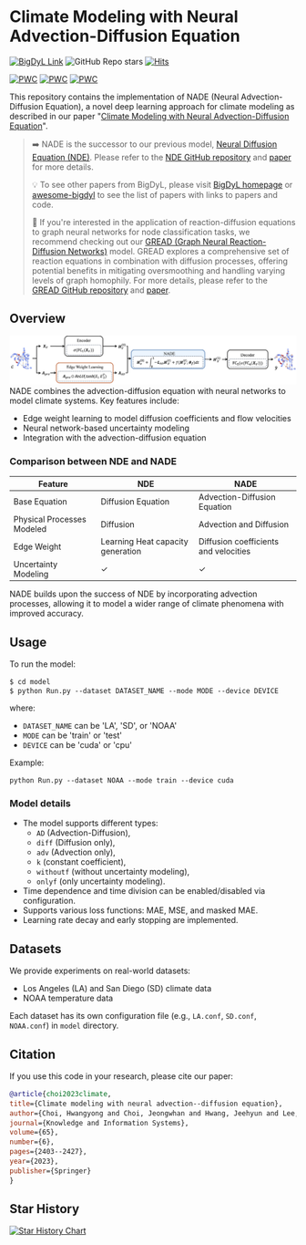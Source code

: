 # Climate Modeling with Neural Advection-Diffusion Equation
[![BigDyL Link](https://img.shields.io/static/v1?label=&message=BigDyL&color=blue)](https://sites.google.com/view/npark/home?authuser=0) ![GitHub Repo stars](https://img.shields.io/github/stars/hwangyong753/NADE)
[![Hits](https://hits.seeyoufarm.com/api/count/incr/badge.svg?url=https%3A%2F%2Fgithub.com%2Fhwangyong753%2FNADE&count_bg=%230BADED&title_bg=%233B2424&icon=&icon_color=%23E7E7E7&title=hits&edge_flat=false)](https://hits.seeyoufarm.com)
 
[![PWC](https://img.shields.io/endpoint.svg?url=https://paperswithcode.com/badge/climate-modeling-with-neural-advection/weather-forecasting-on-la)](https://paperswithcode.com/sota/weather-forecasting-on-la?p=climate-modeling-with-neural-advection)  [![PWC](https://img.shields.io/endpoint.svg?url=https://paperswithcode.com/badge/climate-modeling-with-neural-advection/weather-forecasting-on-sd)](https://paperswithcode.com/sota/weather-forecasting-on-sd?p=climate-modeling-with-neural-advection)  [![PWC](https://img.shields.io/endpoint.svg?url=https://paperswithcode.com/badge/climate-modeling-with-neural-advection/weather-forecasting-on-noaa-atmospheric)](https://paperswithcode.com/sota/weather-forecasting-on-noaa-atmospheric?p=climate-modeling-with-neural-advection)

This repository contains the implementation of NADE (Neural Advection-Diffusion Equation), a novel deep learning approach for climate modeling as described in our paper "[Climate Modeling with Neural Advection-Diffusion Equation](https://github.com/hwangyong753/NADE)".

> :arrow_right: NADE is the successor to our previous model, [Neural Diffusion Equation (NDE)](https://ieeexplore.ieee.org/abstract/document/9679162). Please refer to the [NDE GitHub repository](https://github.com/jeehyunHwang/Neural-Diffusion-Equation) and [paper](https://ieeexplore.ieee.org/abstract/document/9679162) for more details.
>
> :bulb: To see other papers from BigDyL, please visit [BigDyL homepage](https://sites.google.com/view/npark) or [awesome-bigdyl](https://github.com/bigdyl-kaist/awesome-bigdyl) to see the list of papers with links to papers and code.
>
> :mag_right: If you're interested in the application of reaction-diffusion equations to graph neural networks for node classification tasks, we recommend checking out our [GREAD (Graph Neural Reaction-Diffusion Networks)](https://proceedings.mlr.press/v202/choi23a) model. GREAD explores a comprehensive set of reaction equations in combination with diffusion processes, offering potential benefits in mitigating oversmoothing and handling varying levels of graph homophily. For more details, please refer to the [GREAD GitHub repository](https://github.com/jeongwhanchoi/gread) and [paper](https://proceedings.mlr.press/v202/choi23a).

## Overview
<img src="asset/overview_NADE.png" width="800">
NADE combines the advection-diffusion equation with neural networks to model climate systems. Key features include:

- Edge weight learning to model diffusion coefficients and flow velocities
- Neural network-based uncertainty modeling
- Integration with the advection-diffusion equation

### Comparison between NDE and NADE
| Feature | NDE | NADE |
| --- | --- | --- |
| Base Equation | Diffusion Equation | Advection-Diffusion Equation|
|Physical Processes Modeled| Diffusion | Advection and Diffusion | 
| Edge Weight | Learning Heat capacity generation | Diffusion coefficients and velocities |
| Uncertainty Modeling | ✓ | ✓ | 

NADE builds upon the success of NDE by incorporating advection processes, allowing it to model a wider range of climate phenomena with improved accuracy.

## Usage
To run the model:
```
$ cd model
$ python Run.py --dataset DATASET_NAME --mode MODE --device DEVICE
```
where:
- `DATASET_NAME` can be 'LA', 'SD', or 'NOAA'
- `MODE` can be 'train' or 'test'
- `DEVICE` can be 'cuda' or 'cpu'

Example:
```
python Run.py --dataset NOAA --mode train --device cuda
```

###  Model details
- The model supports different types: 
    - `AD` (Advection-Diffusion),
    - `diff` (Diffusion only),
    - `adv` (Advection only), 
    - `k` (constant coefficient), 
    - `withoutf` (without uncertainty modeling),
    - `onlyf` (only uncertainty modeling).
- Time dependence and time division can be enabled/disabled via configuration.
- Supports various loss functions: MAE, MSE, and masked MAE.
- Learning rate decay and early stopping are implemented.

## Datasets
We provide experiments on real-world datasets:
- Los Angeles (LA) and San Diego (SD) climate data
- NOAA temperature data

Each dataset has its own configuration file (e.g., `LA.conf`, `SD.conf`, `NOAA.conf`) in `model` directory.

## Citation
If you use this code in your research, please cite our paper:
```bibtex
@article{choi2023climate,
title={Climate modeling with neural advection--diffusion equation},
author={Choi, Hwangyong and Choi, Jeongwhan and Hwang, Jeehyun and Lee, Kookjin and Lee, Dongeun and Park, Noseong},
journal={Knowledge and Information Systems},
volume={65},
number={6},
pages={2403--2427},
year={2023},
publisher={Springer}
}
```

## Star History

[![Star History Chart](https://api.star-history.com/svg?repos=hwangyong753/NADE&type=Date)](https://star-history.com/#hwangyong753/NADE&Date)